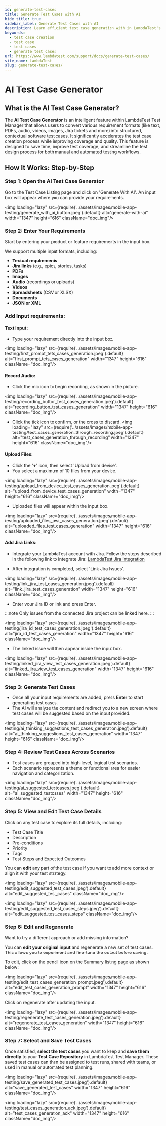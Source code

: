 ```yaml
---
id: generate-test-cases
title: Generate Test Cases with AI
hide_title: true
sidebar_label: Generate Test Cases with AI
description: Learn efficient test case generation with in LambdaTest's Test Manager using AI.
keywords:
  - test case creation
  - test case
  - test cases
  - generate test cases
url: https://www.lambdatest.com/support/docs/generate-test-cases/
site_name: LambdaTest
slug: generate-test-cases/
---
```


<script type="application/ld+json"
      dangerouslySetInnerHTML={{ __html: JSON.stringify({
       "@context": "https://schema.org",
        "@type": "BreadcrumbList",
        "itemListElement": [{
          "@type": "ListItem",
          "position": 1,
          "name": "LambdaTest",
          "item": "https://www.lambdatest.com"
        },{
          "@type": "ListItem",
          "position": 2,
          "name": "Support",
          "item": "https://www.lambdatest.com/support/docs/"
        },{
          "@type": "ListItem",
          "position": 3,
          "name": "Generate Test Cases with AI",
          "item": "https://www.lambdatest.com/support/docs/generate-test-cases/"
        }]
      })
    }}
></script>

# AI Test Case Generator 

## What is the AI Test Case Generator?
The **AI Test Case Generator** is an intelligent feature within LambdaTest Test Manager that allows users to convert various requirement formats (like text, PDFs, audio, videos, images, Jira tickets and more) into structured, contextual software test cases. It significantly accelerates the test case creation process while improving coverage and quality.
This feature is designed to save time, improve test coverage, and streamline the test design process for both manual and automated testing workflows.

## How It Works: Step-by-Step

### Step 1: Open the AI Test Case Generator
Go to the Test Case Listing page and click on 'Generate With AI'. An input box will appear where you can provide your requirements.

<img loading="lazy" src={require('../assets/images/mobile-app-testing/generate_with_ai_button.jpeg').default} alt="generate-with-ai" width="1347" height="616"  className="doc_img"/>

### Step 2: Enter Your Requirements
Start by entering your product or feature requirements in the input box.

We support multiple input formats, including:
- **Textual requirements**
- **Jira links** (e.g., epics, stories, tasks)
- **PDFs** 
- **Images**
- **Audio** (recordings or uploads)
- **Videos**
- **Spreadsheets** (CSV or XLSX)
- **Documents**
- **JSON or XML**

### Add Input requirements:
#### Text Input: 

- Type your requirement directly into the input box.

<img loading="lazy" src={require('../assets/images/mobile-app-testing/first_prompt_tets_cases_generation.jpeg').default} alt="first_prompt_tets_cases_generation" width="1347" height="616"  className="doc_img"/>


#### Record Audio:
- Click the mic icon to begin recording, as shown in the picture.

<img loading="lazy" src={require('../assets/images/mobile-app-testing/recording_button_test_cases_generation.jpeg').default} alt="recording_button_test_cases_generation" width="1347" height="616"  className="doc_img"/>

- Click the tick icon to confirm, or the cross to discard.
<img loading="lazy" src={require('../assets/images/mobile-app-testing/test_cases_generation_through_recording.jpeg').default} alt="test_cases_generation_through_recording" width="1347" height="616"  className="doc_img"/>

#### Upload Files: 
- Click the '**+**' icon, then select 'Upload from device'.
- You select a maximum of 10 files from your device.

<img loading="lazy" src={require('../assets/images/mobile-app-testing/upload_from_device_test_cases_generation.jpeg').default} alt="upload_from_device_test_cases_generation" width="1347" height="616"  className="doc_img"/>

- Uploaded files will appear within the input box.

<img loading="lazy" src={require('../assets/images/mobile-app-testing/uploaded_files_test_cases_generation.jpeg').default} alt="uploaded_files_test_cases_generation" width="1347" height="616"  className="doc_img"/>

#### Add Jira Links:
- Integrate your LambdaTest account with Jira. Follow the steps described in the following link to integrate Jira:
[LambdaTest Jira Integration](https://www.lambdatest.com/support/docs/jira-integration/#how-to-establish-integration-with-jira-from-your-lambdatest-account)

- After integration is completed, select 'Link Jira Issues'.

<img loading="lazy" src={require('../assets/images/mobile-app-testing/link_jira_test_cases_generation.jpeg').default} alt="link_jira_test_cases_generation" width="1347" height="616"  className="doc_img"/>

- Enter your Jira ID or link and press Enter. 

:::note 
 Only issues from the connected Jira project can be linked here.
:::

<img loading="lazy" src={require('../assets/images/mobile-app-testing/jira_id_test_cases_generation.jpeg').default} alt="jira_id_test_cases_generation" width="1347" height="616"  className="doc_img"/>

- The linked issue will then appear inside the input box.

<img loading="lazy" src={require('../assets/images/mobile-app-testing/linked_jira_view_test_cases_generation.jpeg').default} alt="linked_jira_view_test_cases_generation" width="1347" height="616"  className="doc_img"/>

### Step 3: Generate Test Cases
- Once all your input requirements are added, press **Enter** to start generating test cases.
- The AI will analyze the content and redirect you to a new screen where test cases will be suggested based on the input provided.

<img loading="lazy" src={require('../assets/images/mobile-app-testing/ai_thinking_suggestions_test_cases_generation.jpeg').default} alt="ai_thinking_suggestions_test_cases_generation" width="1347" height="616"  className="doc_img"/>

### Step 4: Review Test Cases Across Scenarios
- Test cases are grouped into high-level, logical test scenarios.
- Each scenario represents a theme or functional area for easier navigation and categorization.

<img loading="lazy" src={require('../assets/images/mobile-app-testing/ai_suggested_testcases.jpeg').default} alt="ai_suggested_testcases" width="1347" height="616"  className="doc_img"/>

### Step 5: View and Edit Test Case Details
Click on any test case to explore its full details, including:
- Test Case Title
- Description
- Pre-conditions
- Priority
- Tags
- Test Steps and Expected Outcomes


You can **edit** any part of the test case if you want to add more context or align it with your test strategy.

<img loading="lazy" src={require('../assets/images/mobile-app-testing/edit_suggested_test_cases.jpeg').default} alt="edit_suggested_test_cases" className="doc_img"/>

<img loading="lazy" src={require('../assets/images/mobile-app-testing/edit_suggested_test_cases_steps.jpeg').default} alt="edit_suggested_test_cases_steps" className="doc_img"/>

### Step 6: Edit and Regenerate
Want to try a different approach or add missing information? 

You can **edit your original input** and regenerate a new set of test cases. This allows you to experiment and fine-tune the output before saving.

To edit, click on the pencil icon on the Summary listing page as shown below:

<img loading="lazy" src={require('../assets/images/mobile-app-testing/edit_test_cases_generation_prompt.jpeg').default} alt="edit_test_cases_generation_prompt" width="1347" height="616"  className="doc_img"/>

Click on regenerate after updating the input.

<img loading="lazy" src={require('../assets/images/mobile-app-testing/regenerate_test_cases_generation.jpeg').default} alt="regenerate_test_cases_generation" width="1347" height="616"  className="doc_img"/>
### Step 7: Select and Save Test Cases
 Once satisfied, **select the test cases** you want to keep and **save them directly** to your **Test Case Repository** in LambdaTest Test Manager. These saved test cases can then be assigned to test runs, shared with teams, or used in manual or automated test planning.

<img loading="lazy" src={require('../assets/images/mobile-app-testing/save_generated_test_cases.jpeg').default} alt="save_generated_test_cases" width="1347" height="616"  className="doc_img"/>

<img loading="lazy" src={require('../assets/images/mobile-app-testing/test_cases_generation_ack.jpeg').default} alt="test_cases_generation_ack" width="1347" height="616"  className="doc_img"/>